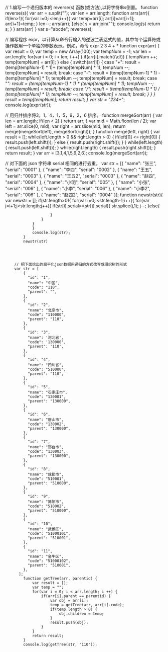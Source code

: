 // 1.编写一个递归版本的 reverse(s) 函数(或方法),以将字符串s倒置。
		function reverse(s){
			var arr = s.split("");
			var len = arr.length;
			function  arrs(arr){
				if(len>1){
					for(var i=0;i<len;i++){
						var temp=arr[i];
						arr[i]=arr[i+1];
						arr[i+1]=temp;
					}
					len--;
					arrs(arr);
				}else{
					s = arr.join("");
					console.log(s)
					return s;
				}
			}
			arrs(arr)
		}
		var s="abcde";
		reverse(s);
		
		
		
// 编写程序 expr，以计算从命令行输入的逆波兰表达式的值，其中每个运算符或操作数用一个单独的参数表示。例如，命令 expr 2 3 4 + *
		function expr(arr) {
			var result = 0;
			var temp = new Array(100);
			var tempNum = -1;
			var len = arr.length;
			for(var i = 0; i < len; i ++) {
				if(arr[i].match(/\d/)) {
					tempNum ++;
					temp[tempNum] = arr[i];
				} else {
					switch(arr[i]) {
						case "+": 
						result = (temp[tempNum-1] * 1)+ (temp[tempNum] * 1);
						tempNum --;
						temp[tempNum] = result;
						break;
						case "-": 
						result = (temp[tempNum-1] * 1) - (temp[tempNum] * 1);
						tempNum --;
						temp[tempNum] = result;
						break;
						case "*": 
						result = (temp[tempNum-1] * 1) * (temp[tempNum] * 1);
						tempNum --;
						temp[tempNum] = result;
						break;
						case "/": 
						result = (temp[tempNum-1] * 1) / (temp[tempNum] * 1);
						tempNum --;
						temp[tempNum] = result;
						break;
					}
				}
			}
			result = temp[tempNum];
			return result;
		}
		var str = "234+*";
		console.log(expr(str));
		

// 用归并排序将3，1，4，1，5，9，2，6 排序。
		function mergeSort(arr) {
			var len = arr.length;
			if(len < 2) {
				return arr;
			}
			var mid = Math.floor(len / 2);
			var left = arr.slice(0, mid);
			var right = arr.slice(mid, len);
			return merge(mergeSort(left), mergeSort(right));
		}
		function merge(left, right) {
			var result = [];
			while(left.length > 0 && right.length > 0) {
				if(left[0] <= right[0]) {
					result.push(left.shift());
				} else {
					result.push(right.shift());
				}
			}
			while(left.length) {
				result.push(left.shift());
			}
			while(right.length) {
				result.push(right.shift());
			}
			return result;
		}
		var arr = [3,1,4,1,5,9,2,6];
		console.log(mergeSort(arr));


		
		
// 对下面的 json 字符串 serial 相同的进行去重。
		var str = [{
			"name": "张三",
			"serial": "0001"
		  }, {
			"name": "李四",
			"serial": "0002"
		  }, {
			"name": "王五",
			"serial": "0003"
		  }, {
			"name": "王五2",
			"serial": "0003"
		  }, {
			"name": "赵四",
			"serial": "0004"
		  }, {
			"name": "小明",
			"serial": "005"
		  }, {
			"name": "小张",
			"serial": "006"
		  }, {
			"name": "小李",
			"serial": "006"
		  }, {
			"name": "小李2",
			"serial": "006"
		  }, {
			"name": "赵四2",
			"serial": "0004"
		  }];
			function newstr(str){
				var newstr = [];
				if(str.length>0){
				for(var i=0;i<str.length-1;i++){
					for(var j=i+1;j<str.length;j++){
						if(str[i].serial==str[j].serial){
							str.splice(j,1);
							j--;
						}else{
							
						}
					}
				}
				}
				console.log(str);
			}
			newstr(str)




		// 把下面给出的扁平化json数据用递归的方式改写成组织树的形式
		var str = [
			{
			  "id": "1",
			  "name": "中国",
			  "code": "110",
			  "parent": "",
			},
			{
			  "id": "2",
			  "name": "北京市",
			  "code": "110000",
			  "parent": "110",
			},
			{
			  "id": "3",
			  "name": '河北省',
			  "code": '130000',
			  "parent": '110',
			},
			{
			  "id": "4",
			  "name": "四川省",
			  "code": "510000",
			  "parent": "110",
			},
			{
			  "id": "5",
			  "name": "石家庄市",
			  "code": "130001",
			  "parent": "130000",
			},
			{
			  "id": "6",
			  "name": "唐山市",
			  "code": "130002",
			  "parent": "130000",
			},
			{
			  "id": "7",
			  "name": "邢台市",
			  "code": "130003",
			  "parent": "130000",
			},
			{
			  "id": "8",
			  "name": "成都市",
			  "code": "510001",
			  "parent": "510000",
			},
			{
			  "id": "9",
			  "name": "简阳市",
			  "code": "510002",
			  "parent": "510000",
			},
			{
			  "id": "10",
			  "name": "武侯区",
			  "code": "51000101",
			  "parent": "510001",
			},
			{
			  "id": "11",
			  "name": "金牛区",
			  "code": "51000102",
			  "parent": "510001",
			},
		  ];
			function getTree(arr, parentid) {
				var result = [];
				var temp = "";
				for(var i = 0; i < arr.length; i ++) {
					if(arr[i].parent == parentid) {
						var obj = arr[i];
						temp = getTree(arr, arr[i].code);
						if(temp.length > 0) {
							obj.children = temp;
						}
						result.push(obj);
					}
				}
				return result;
			}
			console.log(getTree(str, "110"));
